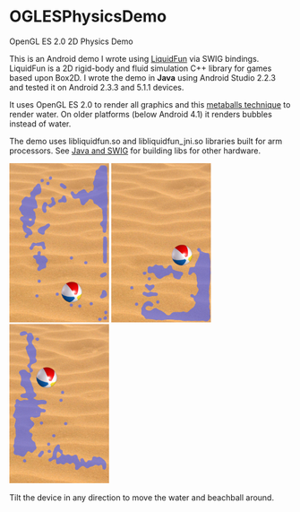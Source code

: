 OGLESPhysicsDemo
================

OpenGL ES 2.0 2D Physics Demo

This is an Android demo I wrote using <a href="http://google.github.io/liquidfun/">LiquidFun</a> via SWIG bindings. 
LiquidFun is a 2D rigid-body and fluid simulation C++ library for games based upon Box2D. I wrote
the demo in <b>Java</b> using Android Studio 2.2.3 and tested it on Android 2.3.3 and 5.1.1 devices. 

It uses OpenGL ES 2.0 to render all graphics and this <a href="http://nullcandy.com/2d-metaballs-in-xna/">metaballs technique</a>
to render water. On older platforms (below Android 4.1) it renders bubbles instead of water.

The demo uses libliquidfun.so and libliquidfun_jni.so libraries built for arm processors. 
See <a href="http://google.github.io/liquidfun/SWIG/html/index.html">Java and SWIG</a> for building libs for other hardware.

<img src="screenshots/screen-shot1.png" width="178" height="284" title="Screen Shot 1">  <img src="screenshots/screen-shot2.png" width="178" height="284" title="Screen Shot 2">  <img src="screenshots/screen-shot3.png" width="178" height="284" title="Screen Shot 3">

Tilt the device in any direction to move the water and beachball around.
